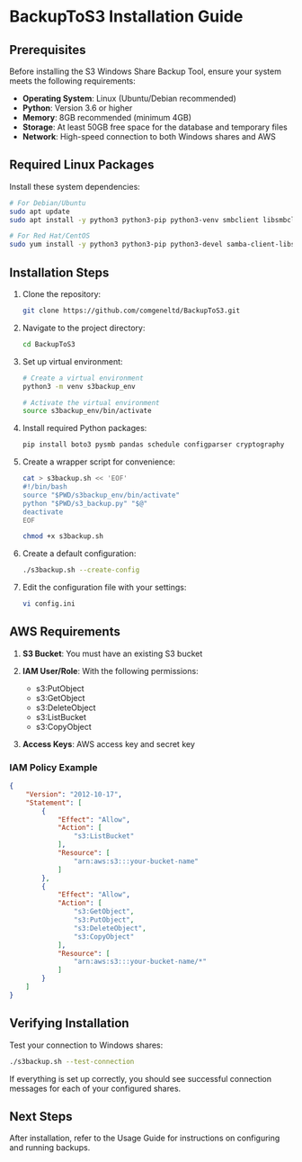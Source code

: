 # BackupToS3 Installation Guide

## Prerequisites

Before installing the S3 Windows Share Backup Tool, ensure your system meets the following requirements:

* **Operating System**: Linux (Ubuntu/Debian recommended)
* **Python**: Version 3.6 or higher
* **Memory**: 8GB recommended (minimum 4GB)
* **Storage**: At least 50GB free space for the database and temporary files
* **Network**: High-speed connection to both Windows shares and AWS

## Required Linux Packages

Install these system dependencies:

```bash
# For Debian/Ubuntu
sudo apt update
sudo apt install -y python3 python3-pip python3-venv smbclient libsmbclient-dev build-essential

# For Red Hat/CentOS
sudo yum install -y python3 python3-pip python3-devel samba-client-libs samba-client
```

## Installation Steps

1. Clone the repository:
   ```bash
   git clone https://github.com/comgeneltd/BackupToS3.git
   ```

2. Navigate to the project directory:
   ```bash
   cd BackupToS3
   ```

3. Set up virtual environment:
   ```bash
   # Create a virtual environment
   python3 -m venv s3backup_env
   
   # Activate the virtual environment
   source s3backup_env/bin/activate
   ```

4. Install required Python packages:
   ```bash
   pip install boto3 pysmb pandas schedule configparser cryptography
   ```

5. Create a wrapper script for convenience:
   ```bash
   cat > s3backup.sh << 'EOF'
   #!/bin/bash
   source "$PWD/s3backup_env/bin/activate"
   python "$PWD/s3_backup.py" "$@"
   deactivate
   EOF

   chmod +x s3backup.sh
   ```

6. Create a default configuration:
   ```bash
   ./s3backup.sh --create-config
   ```

7. Edit the configuration file with your settings:
   ```bash
   vi config.ini
   ```

## AWS Requirements

1. **S3 Bucket**: You must have an existing S3 bucket
2. **IAM User/Role**: With the following permissions:
   - s3:PutObject
   - s3:GetObject
   - s3:DeleteObject
   - s3:ListBucket
   - s3:CopyObject

3. **Access Keys**: AWS access key and secret key

### IAM Policy Example

```json
{
    "Version": "2012-10-17",
    "Statement": [
        {
            "Effect": "Allow",
            "Action": [
                "s3:ListBucket"
            ],
            "Resource": [
                "arn:aws:s3:::your-bucket-name"
            ]
        },
        {
            "Effect": "Allow",
            "Action": [
                "s3:GetObject",
                "s3:PutObject",
                "s3:DeleteObject",
                "s3:CopyObject"
            ],
            "Resource": [
                "arn:aws:s3:::your-bucket-name/*"
            ]
        }
    ]
}
```

## Verifying Installation

Test your connection to Windows shares:

```bash
./s3backup.sh --test-connection
```

If everything is set up correctly, you should see successful connection messages for each of your configured shares.

## Next Steps

After installation, refer to the Usage Guide for instructions on configuring and running backups.